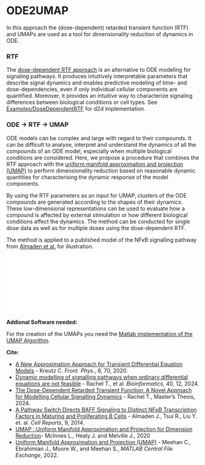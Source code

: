 # ODE2UMAP
In this approach the (dose-dependent) retarded transient function (RTF) and UMAPs are used as a tool for dimensionality reduction of dynamics in ODE.

### RTF
The [dose-dependent RTF approach](https://academic.oup.com/bioinformatics/article/40/12/btae683/7903280) is an alternative to ODE modeling for signaling pathways. It produces intuitively interpretable parameters that describe signal dynamics and enables predictive modeling of time- and dose-dependencies, even if only individual cellular components are quantified. Moreover, it provides an intuitive way to characterize signaling differences between biological conditions or cell types. See [Examples/DoseDependentRTF](https://github.com/Data2Dynamics/d2d/tree/master/arFramework3/Examples/DoseDependentRTF) for d2d implementation.

### ODE &#8594; RTF &#8594; UMAP
ODE models can be complex and large with regard to their compounds. It can be difficult to analyse, interpret and understand the dynamics of all the compounds of an ODE model, especially when multiple biological conditions are considered. Here, we propose a procedure that combines the RTF approach with the  [uniform manifold approximation and projection (UMAP)](https://umap-learn.readthedocs.io/en/latest/) to perform dimensionality reduction based on reasonable dynamic quantities for characterising the dynamic response of the model components. 

By using the RTF parameters as an input for UMAP, clusters of the ODE compounds are generated according to the shapes of their dynamics. These low-dimensional representations can be used to evaluate how a compound is affected by external stimulation or how different biological conditions affect the dynamics. The method can be conducted for single dose data as well as for multiple doses using the dose-dependent RTF.

The method is applied to a published model of the NFκB signalling pathway from [Almaden et al.](https://doi.org/10.1016/j.celrep.2014.11.024) for illustration. 

![ODE2UMAP](ODE2UMAP.pdf)

**Addional Software needed:**

For the creation of the UMAPs you need the  [Matlab implementation of the UMAP Algorithm](https://www.mathworks.com/matlabcentral/fileexchange/71902).


**Cite:**
* [A New Approximation Approach for Transient Differential Equation Models](https://www.frontiersin.org/journals/physics/articles/10.3389/fphy.2020.00070) - Kreutz C. *Front. Phys.*, 8, 70, 2020.
* [Dynamic modelling of signalling pathways when ordinary differential equations are not feasible](https://academic.oup.com/bioinformatics/article/40/12/btae683/7903280) - Rachel T., et al. *Bioinformatics*, 40, 12, 2024.
* [The Dose-Dependent Retarded Transient Function: A Novel Approach for Modelling Cellular Signalling Dynamics](https://doi.org/10.6094/UNIFR/263264) - Rachel T., Master’s Thesis, 2024.
* [A Pathway Switch Directs BAFF Signaling to Distinct NFκB Transcription Factors in Maturing and Proliferating B Cells](https://doi.org/10.1016/j.celrep.2014.11.024) - Almaden J., Tsui R., Liu Y. et. al. *Cell Reports*, 9, 2014.
* [UMAP : Uniform Manifold Approximation and Projection for Dimension Reduction](https://doi.org/10.48550/arXiv.1802.03426)- McInnes L., Healy J. and Melville J., 2020
* [Uniform Manifold Approximation and Projection (UMAP)](https://www.mathworks.com/matlabcentral/fileexchange/71902) - Meehan C., Ebrahimian J., Moore W., and Meehan S., *MATLAB Central File Exchange*, 2022.

